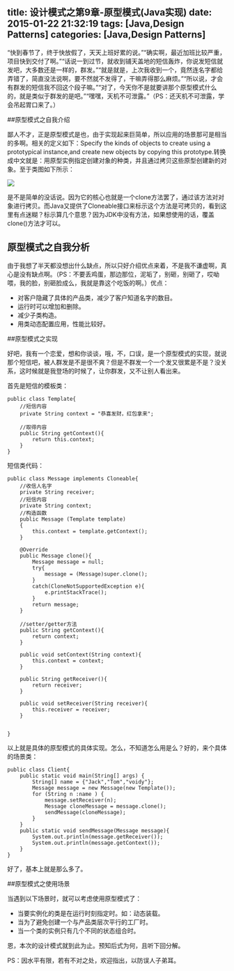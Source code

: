 title: 设计模式之第9章-原型模式(Java实现)
date: 2015-01-22 21:32:19
tags: [Java,Design Patterns]
categories: [Java,Design Patterns]
---

“快到春节了，终于快放假了，天天上班好累的说。”“确实啊，最近加班比较严重，项目快到交付了啊。”“话说一到过节，就收到铺天盖地的短信轰炸，你说发短信就发吧，大多数还是一样的，群发。”“就是就是，上次我收到一个，竟然连名字都给弄错了，简直没法说啊，要不然就不发得了，干嘛弄得那么麻烦。”“所以说，才会有群发的短信我不回这个段子嘛。”“对了，今天你不是就要讲那个原型模式什么的，就是类似于群发的是吧。”“嘿嘿，天机不可泄露。”（PS：还天机不可泄露，学会吊起胃口来了。）

##原型模式之自我介绍

鄙人不才，正是原型模式是也，由于实现起来巨简单，所以应用的场景那可是相当的多啊。相关的定义如下：Specify the kinds of objects to create using a prototypical instance,and create new objects by copying this prototype.转换成中文就是：用原型实例指定创建对象的种类，并且通过拷贝这些原型创建新的对象。至于类图如下所示：

![](http://images.cnitblog.com/blog/666211/201501/212114254221924.png)

是不是简单的没话说。因为它的核心也就是一个clone方法罢了，通过该方法对对象进行拷贝。而Java又提供了Cloneable接口来标示这个方法是可拷贝的，看到这里有点迷糊？标示算几个意思？因为JDK中没有方法，如果想使用的话，覆盖clone()方法才可以。

## 原型模式之自我分析

由于我想了半天都没想出什么缺点，所以只好介绍优点来着，不是我不谦虚啊，真心是没有缺点啊。（PS：不要丢鸡蛋，那边那位，泥垢了，别砸，别砸了，哎呦喂，我的脸，别砸脸成么，我就是靠这个吃饭的啊。）优点：

* 对客户隐藏了具体的产品类，减少了客户知道名字的数目。
* 运行时可以增加和删除。
* 减少子类构造。
* 用类动态配置应用，性能比较好。

##原型模式之实现

好吧，我有一个恋爱，想和你谈谈，哦，不，口误，是一个原型模式的实现，就说那个短信吧，被人群发是不是很不爽？但是不群发一个一个发又很累是不是？没关系，这时候就是我登场的时候了，让你群发，又不让别人看出来。

首先是短信的模板类：

	public class Template{
	    //短信内容
	    private String context = "恭喜发财，红包拿来";
	
	    //取得内容
	    public String getContext(){
	        return this.context;
	    }
	}

短信类代码：

	public class Message implements Cloneable{
	    //收信人名字
	    private String receiver;
	    //短信内容
	    private String context;
	    //构造函数
	    public Message (Template template)
	    {
	        this.context = template.getContext();
	    }
	
	    @Override
	    public Message clone(){
	        Message message = null;
	        try{
	            message = (Message)super.clone();
	        }
	        catch(CloneNotSupportedException e){
	            e.printStackTrace();
	        }
	        return message;
	    }
	
	    //setter/getter方法
	    public String getContext(){
	        return context;
	    }
	
	    public void setContext(String context){
	        this.context = context;
	    }
	
	    public String getReceiver(){
	        return receiver;
	    }
	
	    public void setReceiver(String receiver){
	        this.receiver = receiver;
	    }
	
	
	}	

以上就是具体的原型模式的具体实现。怎么，不知道怎么用是么？好的，来个具体的场景类：

	public class Client{
	    public static void main(String[] args) {
	        String[] name = {"Jack","Tom","voidy"};
	        Message message = new Message(new Template());
	        for (String n :name ) {
	            message.setReceiver(n);
	            Message cloneMessage = message.clone();
	            sendMessage(cloneMessage);
	        }
	    }
	    public static void sendMessage(Message message){
	        System.out.println(message.getReceiver());
	        System.out.println(message.getContext());
	    }
	}

好了，基本上就是那么多了。

##原型模式之使用场景

当遇到以下场景时，就可以考虑使用原型模式了：

* 当要实例化的类是在运行时刻指定时。如：动态装载。
* 当为了避免创建一个与产品类层次平行的工厂时。
* 当一个类的实例只有几个不同的状态组合时。

恩，本次的设计模式就到此为止。预知后式为何，且听下回分解。

PS：因水平有限，若有不对之处，欢迎指出，以防误人子弟耳。